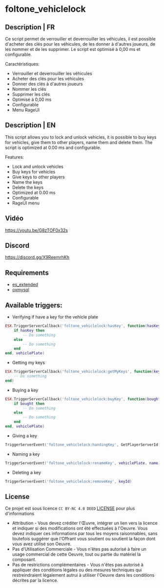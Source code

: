 # foltone_vehiclelock

## Description | FR
Ce script permet de verrouiller et deverrouiller les véhicules, il est possible d'acheter des clés pour les véhicules, de les donner à d'autres joueurs, de les nommer et de les supprimer. Le script est optimisé à 0,00 ms et configurable.

Caractéristiques:
- Verrouiller et deverrouiller les véhicules
- Acheter des clés pour les véhicules
- Donner des clés à d'autres joueurs
- Nommer les clés
- Supprimer les clés
- Optimisé à 0,00 ms
- Configurable
- Menu RageUI

## Description | EN
This script allows you to lock and unlock vehicles, it is possible to buy keys for vehicles, give them to other players, name them and delete them. The script is optimized at 0.00 ms and configurable.

Features:
- Lock and unlock vehicles
- Buy keys for vehicles
- Give keys to other players
- Name the keys
- Delete the keys
- Optimized at 0.00 ms
- Configurable
- RageUI menu

## Vidéo
https://youtu.be/G8zTOF0x32s

## Discord
https://discord.gg/X9ReemrhKh

## Requirements
- [es_extended](https://github.com/esx-framework/esx_core/tree/main/%5Bcore%5D/es_extended)
- [oxmysql](https://github.com/overextended/oxmysql)

## Available triggers:
- Verifying if have a key for the vehicle plate
```lua
ESX.TriggerServerCallback('foltone_vehiclelock:hasKey', function(hasKey)
    if hasKey then
        -- Do something
    else
        -- Do something
    end
end, vehiclePlate)
```
- Getting my keys
```lua
ESX.TriggerServerCallback('foltone_vehiclelock:getMyKeys', function(keys)
    -- Do something
end)
```
- Buying a key
```lua
ESX.TriggerServerCallback('foltone_vehiclelock:buyKey', function(bought)
    if bought then
        -- Do something
    else
        -- Do something
    end
end, vehiclePlate)
```
- Giving a key
```lua
TriggerServerEvent('foltone_vehiclelock:handingKey', GetPlayerServerId(player), vehiclePlate)
```
- Naming a key
```lua
TriggerServerEvent('foltone_vehiclelock:renameKey', vehiclePlate, name)
```
- Deleting a key
```lua
TriggerServerEvent('foltone_vehiclelock:removeKey', keyId)
```

## License
Ce projet est sous licence ``CC BY-NC 4.0 DEED`` [LICENSE](https://creativecommons.org/licenses/by-nc/4.0/) pour plus d'informations
- Attribution - Vous devez créditer l'Œuvre, intégrer un lien vers la licence et indiquer si des modifications ont été effectuées à l'Oeuvre. Vous devez indiquer ces informations par tous les moyens raisonnables, sans toutefois suggérer que l'Offrant vous soutient ou soutient la façon dont vous avez utilisé son Oeuvre.
- Pas d’Utilisation Commerciale - Vous n'êtes pas autorisé à faire un usage commercial de cette Oeuvre, tout ou partie du matériel la composant.
- Pas de restrictions complémentaires - Vous n'êtes pas autorisé à appliquer des conditions légales ou des mesures techniques qui restreindraient légalement autrui à utiliser l'Oeuvre dans les conditions décrites par la licence.
